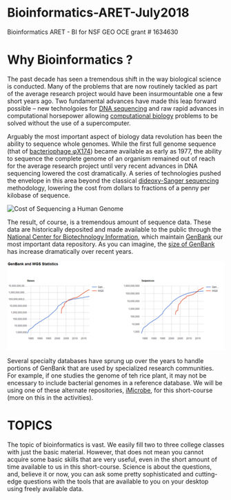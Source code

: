 # Bioinformatics-ARET-July2018
Bioinformatics ARET - BI for NSF GEO OCE grant # 1634630


# Why Bioinformatics ?

The past decade has seen a tremendous shift in the way biological science is conducted.  Many of the problems that are now routinely tackled as part of the average research project would have been insurmountable one a few short years ago.   Two fundamental advances have made this leap forward possible – new technolgoies for [DNA sequencing](https://en.wikipedia.org/wiki/DNA_sequencing) and raw rapid advances in computational horsepower allowing [computational biology](https://en.wikipedia.org/wiki/Computational_biology) problems to be solved without the use of a supercomputer.


 Arguably the most important aspect of biology data revolution has been the ability to sequence whole genomes.  While the first full genome sequence (that of [bacteriophage φX174]( https://en.wikipedia.org/wiki/Phi_X_174)) became available as early as 1977, the ability to sequence the complete genome of an organism remained out of reach for the average research project until very recent advances in DNA sequencing lowered the cost dramatically.  A series of technologies pushed the envelope in this area beyond the classical [dideoxy-Sanger sequencing]( https://en.wikipedia.org/wiki/Sanger_sequencing) methodology, lowering the cost from dollars to fractions of a penny per kilobase of sequence.
 
 
![Cost of Sequencing a Human Genome](https://upload.wikimedia.org/wikipedia/commons/thumb/e/e7/Historic_cost_of_sequencing_a_human_genome.svg/1200px-Historic_cost_of_sequencing_a_human_genome.svg.png)


The result, of course, is a tremendous amount of sequence data.  These data are historically deposited and made available to the public through the [National Center for Biotechnology Information]( https://www.ncbi.nlm.nih.gov/), which maintain [GenBank](https://www.ncbi.nlm.nih.gov/genbank/) our most important data repository.  As you can imagine, the [size of GenBank]( https://www.ncbi.nlm.nih.gov/genbank/statistics/) has increase dramatically over recent  years.

![Number of Bases in GenBank as Individual Reads or Whole Genome Sequences](https://github.com/OUGenomics/Bioinformatics-ARET-July2018/blob/master/images/GenBank_size.png)

Several specialty databases have sprung up over the years to handle portions of GenBank that are used by specialized research communities.  For example, if one studies the genome of teh rice plant, it may not be encessary to include bacterial genomes in a reference database.  We will be using one of these alternate repositories, [iMicrobe](https://www.imicrobe.us/), for this short-course (more on this in the activities).

# TOPICS

The topic of bioinformatics is vast.  We easily fill two to three college classes with just the basic material.  However, that does not mean you cannot acquire some basic skills that are very useful, even in the short amount of time available to us in this short-course.   Science is about the questions, and, believe it or now, you can ask some pretty sophisticated and cutting-edge questions with the tools that are available to you on your desktop using freely available data.   
